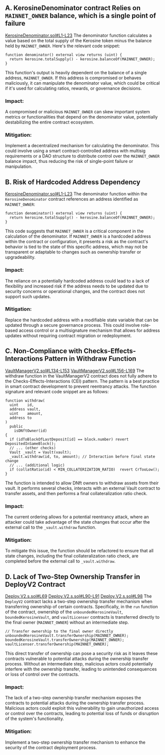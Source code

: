 ## A. KerosineDenominator contract Relies on `MAINNET_OWNER` balance, which is a single point of failure
[KerosineDenominator.sol#L1-L23](https://github.com/code-423n4/2024-04-dyad/blob/cd48c684a58158de444b24854ffd8f07d046c31b/src/staking/KerosineDenominator.sol#L1-L23)
The denominator function calculates a value based on the total supply of the Kerosine token minus the balance held by `MAINNET_OWNER`. Here's the relevant code snippet:
```solidity
function denominator() external view returns (uint) {
  return kerosine.totalSupply() - kerosine.balanceOf(MAINNET_OWNER);
}
```
This function's output is heavily dependent on the balance of a single address, `MAINNET_OWNER`. If this address is compromised or behaves maliciously, it can manipulate the denominator value, which could be critical if it's used for calculating ratios, rewards, or governance decisions.
### Impact:
 A compromised or malicious `MAINNET_OWNER` can skew important system metrics or functionalities that depend on the denominator value, potentially destabilizing the entire contract ecosystem.

### Mitigation: 
Implement a decentralized mechanism for calculating the denominator. This could involve using a smart contract-controlled address with multisig requirements or a DAO structure to distribute control over the `MAINNET_OWNER` balance impact, thus reducing the risk of single-point failure or manipulation.
## B. Risk of Hardcoded Address Dependency
[KerosineDenominator.sol#L1-L23](https://github.com/code-423n4/2024-04-dyad/blob/cd48c684a58158de444b24854ffd8f07d046c31b/src/staking/KerosineDenominator.sol#L1-L23)
The denominator function within the `KerosineDenominator` contract references an address identified as `MAINNET_OWNER`:
```solidity
function denominator() external view returns (uint) {
  return kerosine.totalSupply() - kerosine.balanceOf(MAINNET_OWNER);
}
```
This code suggests that `MAINNET_OWNER` is a critical component in the calculation of the denominator. If `MAINNET_OWNER` is a hardcoded address within the contract or configuration, it presents a risk as the contract's behavior is tied to the state of this specific address, which may not be transparent or adaptable to changes such as ownership transfer or upgradeability.
### Impact: 
The reliance on a potentially hardcoded address could lead to a lack of flexibility and increased risk if the address needs to be updated due to security concerns or operational changes, and the contract does not support such updates.

### Mitigation: 
Replace the hardcoded address with a modifiable state variable that can be updated through a secure governance process. This could involve role-based access control or a multisignature mechanism that allows for address updates without requiring contract migration or redeployment.
## C. Non-Compliance with Checks-Effects-Interactions Pattern in Withdraw Function
[VaultManagerV2.sol#L134-L153](https://github.com/code-423n4/2024-04-dyad/blob/cd48c684a58158de444b24854ffd8f07d046c31b/src/core/VaultManagerV2.sol#L134-L153)
[VaultManagerV2.sol#L156-L169](https://github.com/code-423n4/2024-04-dyad/blob/cd48c684a58158de444b24854ffd8f07d046c31b/src/core/VaultManagerV2.sol#L156-L169)
The withdraw function in the VaultManagerV2 contract does not fully adhere to the Checks-Effects-Interactions (CEI) pattern. The pattern is a best practice in smart contract development to prevent reentrancy attacks. The function signature and relevant code snippet are as follows:
```solidity
function withdraw(
  uint    id,
  address vault,
  uint    amount,
  address to
) 
  public
    isDNftOwner(id)
{
  if (idToBlockOfLastDeposit[id] == block.number) revert DepositedInSameBlock();
  // ... (other checks)
  Vault _vault = Vault(vault);
  _vault.withdraw(id, to, amount); // Interaction before final state change
  // ... (additional logic)
  if (collatRatio(id) < MIN_COLLATERIZATION_RATIO)  revert CrTooLow(); 
}
```
The function is intended to allow DNft owners to withdraw assets from their vault. It performs several checks, interacts with an external Vault contract to transfer assets, and then performs a final collateralization ratio check.
### Impact: 
The current ordering allows for a potential reentrancy attack, where an attacker could take advantage of the state changes that occur after the external call to the `_vault.withdraw` function.

### Mitigation: 
To mitigate this issue, the function should be refactored to ensure that all state changes, including the final collateralization ratio check, are completed before the external call to `_vault.withdraw`. 
## D. Lack of Two-Step Ownership Transfer in DeployV2 Contract
[Deploy.V2.s.sol#L69](https://github.com/code-423n4/2024-04-dyad/blob/cd48c684a58158de444b24854ffd8f07d046c31b/script/deploy/Deploy.V2.s.sol#L69)
[Deploy.V2.s.sol#L90-L91](https://github.com/code-423n4/2024-04-dyad/blob/cd48c684a58158de444b24854ffd8f07d046c31b/script/deploy/Deploy.V2.s.sol#L90-L91)
[Deploy.V2.s.sol#L98](https://github.com/code-423n4/2024-04-dyad/blob/cd48c684a58158de444b24854ffd8f07d046c31b/script/deploy/Deploy.V2.s.sol#L98)
The `DeployV2` contract lacks a two-step ownership transfer mechanism when transferring ownership of certain contracts. Specifically, in the `run` function of the contract, ownership of the `unboundedKerosineVault`, `boundedKerosineVault`, and `vaultLicenser` contracts is transferred directly to the final owner (`MAINNET_OWNER`) without an intermediate step.
```SOLIDITY
// Transfer ownership to the final owner directly
unboundedKerosineVault.transferOwnership(MAINNET_OWNER);
boundedKerosineVault.transferOwnership(MAINNET_OWNER);
vaultLicenser.transferOwnership(MAINNET_OWNER);
```
This direct transfer of ownership can pose a security risk as it leaves these contracts vulnerable to potential attacks during the ownership transfer process. Without an intermediate step, malicious actors could potentially interfere with the ownership transfer, leading to unintended consequences or loss of control over the contracts.
### Impact:
The lack of a two-step ownership transfer mechanism exposes the contracts to potential attacks during the ownership transfer process. Malicious actors could exploit this vulnerability to gain unauthorized access or control over the contracts, leading to potential loss of funds or disruption of the system's functionality.

### Mitigation:
Implement a two-step ownership transfer mechanism to enhance the security of the contract deployment process.